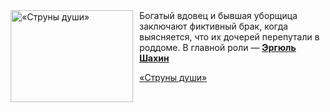 <!--2025-08-07 11:00:14-->
<div class="yb">
  <div class="rss kino_kino"><a href="https://www.kino-teatr.ru/video/52265/" title="«Струны души»"><img src="https://www.kino-teatr.ru/video/5/6/52265/poster.jpg" width="196" height="147" align="left" hspace="5" style="margin: 0px 10px 0px 5px" alt="«Струны души»"/></a>Богатый вдовец и бывшая уборщица заключают фиктивный брак, когда выясняется, что их дочерей перепутали в роддоме. В главной роли — <a href=https://www.kino-teatr.ru/kino/acter/w/asia/562756/bio/ target=_blank><strong>Эргюль Шахин</strong></a> <p class="titl"><a href="https://www.kino-teatr.ru/video/52265/">«Струны души»</a></p></div>
</div>
